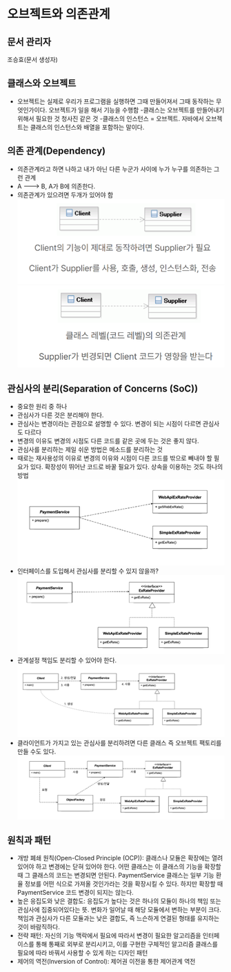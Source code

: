 # 오브젝트와 의존관계

## 문서 관리자

조승효(문서 생성자)

## 클래스와 오브젝트

- 오브젝트는 실제로 우리가 프로그램을 실행하면 그때 만들어져서 그때 동작하는 무엇인가이다. 오브젝트가 일을 해서 기능을 수행함 -클래스는 오브젝트를 만들어내기 위해서 필요한 것 청사진 같은 것 -클래스의 인스턴스 = 오브젝트. 자바에서 오브젝트는 클래스의 인스턴스와 배열을 포함하는 말이다.

## 의존 관계(Dependency)

- 의존관계라고 하면 나하고 내가 아닌 다른 누군가 사이에 누가 누구를 의존하는 그런 관계
- A ---> B, A가 B에 의존한다.
- 의존관계가 있으려면 두개가 있어야 함
  ![](./img/의존관계.png)
  ![](./img/클래스레벨의존관계.png)

## 관심사의 분리(Separation of Concerns (SoC))

- 중요한 원리 중 하나
- 관심사가 다른 것은 분리해야 한다.
- 관심사는 변경이라는 관점으로 설명할 수 있다. 변경이 되는 시점이 다르면 관심사도 다르다
- 변경의 이유도 변경의 시점도 다른 코드를 같은 곳에 두는 것은 좋지 않다.
- 관심사를 분리하는 제일 쉬운 방법은 메소드를 분리하는 것
- 때로는 재사용성의 이유로 변경의 이유와 시점이 다른 코드를 밖으로 빼내야 할 필요가 있다. 확장성이 뛰어난 코드로 바꿀 필요가 있다. 상속을 이용하는 것도 하나의 방법
  ![](./img/클래스분리다이어그램.png)
- 인터페이스를 도입해서 관심사를 분리할 수 있지 않을까?
  ![](./img/인터페이스분리.png)
- 관계설정 책임도 분리할 수 있어야 한다.
  ![](./img/관계설정분리다이어그램.png)
- 클라이언트가 가지고 있는 관심사를 분리하려면 다른 클래스 즉 오브젝트 팩토리를 만들 수도 있다.
  ![](./img/오브젝트팩토리.png)

## 원칙과 패턴

- 개방 폐쇄 원칙(Open-Closed Principle (OCP)): 클래스나 모듈은 확장에는 열려 있어야 하고 변경에는 닫혀 있어야 한다. 어떤 클래스는 이 클래스의 기능을 확장할 때 그 클래스의 코드는 변경되면 안된다. PaymentService 클래스는 일부 기능 환율 정보를 어떤 식으로 가져올 것인가라는 것을 확장시킬 수 있다. 하지만 확장할 때 PaymentService 코드 변경이 되지는 않는다.
- 높은 응집도와 낮은 결합도: 응집도가 높다는 것은 하나의 모듈이 하나의 책임 또는 관심사에 집중되어있다는 뜻. 변화가 일어날 때 해당 모듈에서 변하는 부분이 크다. 책임과 관심사가 다른 모듈과는 낮은 결합도, 즉 느슨하게 연결된 형태를 유지하는 것이 바람직하다.
- 전략 패턴: 자신의 기능 맥락에서 필요에 따라서 변경이 필요한 알고리즘을 인터페이스를 통해 통째로 외부로 분리시키고, 이를 구현한 구체적인 알고리즘 클래스를 필요에 따라 바꿔서 사용할 수 있게 하는 디자인 패턴
- 제어의 역전(Inversion of Control): 제어권 이전을 통한 제어관계 역전
